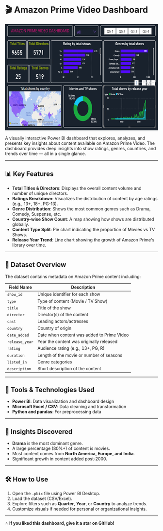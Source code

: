 # 🎬 Amazon Prime Video Dashboard

<!-- Profile Banner GIF -->
<p align="center">
  <img src="https://github.com/SENARUL-2S/Amazon-Prime-Video-Dashboard-Using-Power-BI/blob/main/Amazon prime video dashboard.png" width="900" height ="350" alt="Coding gif"/>
</p>
A visually interactive Power BI dashboard that explores, analyzes, and presents key insights about content available on Amazon Prime Video. The dashboard provides deep insights into show ratings, genres, countries, and trends over time — all in a single glance.


---

## 📊 Key Features

- **Total Titles & Directors**: Displays the overall content volume and number of unique directors.
- **Ratings Breakdown**: Visualizes the distribution of content by age ratings (e.g., 13+, 18+, PG-13).
- **Genre Distribution**: Shows the most common genres such as Drama, Comedy, Suspense, etc.
- **Country-wise Show Count**: A map showing how shows are distributed globally.
- **Content Type Split**: Pie chart indicating the proportion of Movies vs TV Shows.
- **Release Year Trend**: Line chart showing the growth of Amazon Prime's library over time.

---

## 📁 Dataset Overview

The dataset contains metadata on Amazon Prime content including:

| Field Name       | Description                                                |
|------------------|------------------------------------------------------------|
| `show_id`        | Unique identifier for each show                            |
| `type`           | Type of content (Movie / TV Show)                          |
| `title`          | Title of the show                                          |
| `director`       | Director(s) of the content                                 |
| `cast`           | Leading actors/actresses                                   |
| `country`        | Country of origin                                          |
| `date_added`     | Date when content was added to Prime Video                |
| `release_year`   | Year the content was originally released                   |
| `rating`         | Audience rating (e.g., 13+, PG, R)                         |
| `duration`       | Length of the movie or number of seasons                   |
| `listed_in`      | Genre categories                                           |
| `description`    | Short description of the content                           |

---

## 📌 Tools & Technologies Used

- **Power BI**: Data visualization and dashboard design
- **Microsoft Excel / CSV**: Data cleaning and transformation
- **Python and pandas**: For preprocessing data

---

## 🧠 Insights Discovered

- **Drama** is the most dominant genre.
- A large percentage (80%+) of content is movies.
- Most content comes from **North America, Europe, and India**.
- Significant growth in content added post-2000.

---

## 🛠 How to Use

1. Open the `.pbix` file using Power BI Desktop.
2. Load the dataset (CSV/Excel).
3. Explore filters such as **Quarter**, **Year**, or **Country** to analyze trends.
4. Customize visuals if needed for personal or organizational insights.

---


⭐ **If you liked this dashboard, give it a star on GitHub!**

